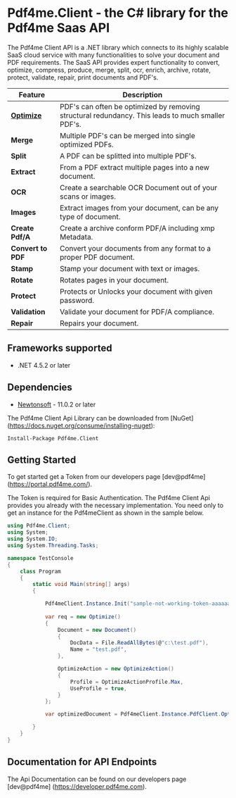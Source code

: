 # Pdf4me.Client - the C# library for the Pdf4me Saas API

The Pdf4me Client API is a .NET library which connects to its highly scalable SaaS cloud service with many functionalities 
to solve your document and PDF requirements. The SaaS API provides expert functionality to convert, optimize, compress, 
produce, merge, split, ocr, enrich, archive, rotate, protect, validate, repair, print documents and PDF's.

Feature | Description 
------------ | ------------- 
[**Optimize**](https://developer.pdf4me.com/docs/api/basic-functionality/optimize/) | PDF's can often be optimized by removing structural redundancy. This leads to much smaller PDF's.
**Merge** | Multiple PDF's can be merged into single optimized PDFs.
**Split** | A PDF can be splitted into multiple PDF's.
**Extract** | From a PDF extract multiple pages into a new document.
**OCR** | Create a searchable OCR Document out of your scans or images.
**Images** | Extract images from your document, can be any type of document.
**Create Pdf/A** | Create a archive conform PDF/A including xmp Metadata.
**Convert to PDF** | Convert your documents from any format to a proper PDF document.
**Stamp** | Stamp your document with text or images.
**Rotate** | Rotates pages in your document.
**Protect** | Protects or Unlocks your document with given password.
**Validation** | Validate your document for PDF/A compliance.
**Repair** | Repairs your document.



<a name="frameworks-supported"></a>
## Frameworks supported
- .NET 4.5.2 or later

<a name="dependencies"></a>
## Dependencies
- [Newtonsoft](https://www.nuget.org/packages/Newtonsoft.Json/) - 11.0.2 or later

The Pdf4me Client Api Library can be downloaded from [NuGet] (https://docs.nuget.org/consume/installing-nuget):
```
Install-Package Pdf4me.Client
```

<a name="getting-started"></a>
## Getting Started
To get started get a Token from our developers page [dev@pdf4me] (https://portal.pdf4me.com/).

The Token is required for Basic Authentication. The Pdf4me Client Api provides you already 
with the necessary implementation. You need only to get an instance for the Pdf4meClient as shown in the sample below.

```csharp
using Pdf4me.Client;
using System;
using System.IO;
using System.Threading.Tasks;

namespace TestConsole
{
    class Program
    {
        static void Main(string[] args)
        {

            Pdf4meClient.Instance.Init("sample-not-working-token-aaaaaaa");
         
            var req = new Optimize()
            {
                Document = new Document()
                {
                    DocData = File.ReadAllBytes(@"c:\test.pdf"),
                    Name = "test.pdf",
                },

                OptimizeAction = new OptimizeAction()
                {
                    Profile = OptimizeActionProfile.Max,
                    UseProfile = true,                    
                }
            };

            var optimizedDocument = Pdf4meClient.Instance.PdfClient.OptimizeAsync(req).GetAwaiter().GetResult();

        }
    }
}
```


<a name="documentation-for-api-endpoints"></a>
## Documentation for API Endpoints

The Api Documentation can be found on our developers page [dev@pdf4me] (https://developer.pdf4me.com).